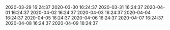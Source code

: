 2020-03-29 16:24:37 
2020-03-30 16:24:37 
2020-03-31 16:24:37 
2020-04-01 16:24:37 
2020-04-02 16:24:37 
2020-04-03 16:24:37 
2020-04-04 16:24:37 
2020-04-05 16:24:37 
2020-04-06 16:24:37 
2020-04-07 16:24:37 
2020-04-08 16:24:37 
2020-04-09 16:24:37 

